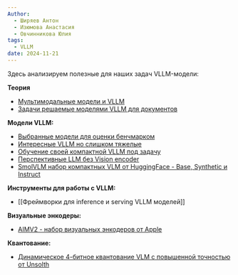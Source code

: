 ```yaml
---
Author:
  - Ширяев Антон
  - Изюмова Анастасия
  - Овчинникова Юлия
tags:
  - VLLM
date: 2024-11-21
---
```

Здесь анализируем полезные для наших задач VLLM-модели:

**Теория**
* [Мультимодальные модели и VLLM](Мультимодальные%20модели%20и%20VLLM.md)
* [Задачи решаемые моделями VLLM для документов](Задачи%20решаемые%20моделями%20VLLM%20для%20документов.md)

**Модели VLLM:**
* [Выбранные модели для оценки бенчмарком](Выбранные%20модели%20для%20оценки%20бенчмарком.md)
* [Интересные VLLM но слишком тяжелые](Интересные%20VLLM%20но%20слишком%20тяжелые.md)
* [Обучение своей компактной VLLM под задачу](Обучение%20своей%20компактной%20VLLM%20под%20задачу.md)
* [Перспективные LLM без Vision encoder](Перспективные%20LLM%20без%20Vision%20encoder.md)
* [SmolVLM набор компактных VLM от HuggingFace - Base, Synthetic и Instruct](SmolVLM%20набор%20компактных%20VLM%20от%20HuggingFace%20-%20Base,%20Synthetic%20и%20Instruct.md)

**Инструменты для работы с VLLM:**
* [[Фреймворки для inference и serving VLLM моделей]]

**Визуальные энкодеры:**
* [AIMV2 - набор визуальных энкодеров от Apple](AIMV2%20-%20набор%20визуальных%20энкодеров%20от%20Apple.md)

**Квантование:**
* [Динамическое 4-битное квантование VLM с повышенной точностью от Unsolth](Динамическое%204-битное%20квантование%20VLM%20с%20повышенной%20точностью%20от%20Unsolth.md)



